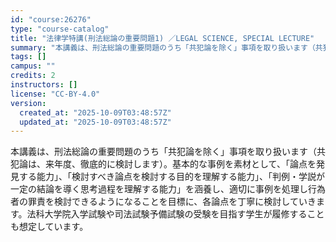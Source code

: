 ```yaml
---
id: "course:26276"
type: "course-catalog"
title: "法律学特講(刑法総論の重要問題1) ／LEGAL SCIENCE, SPECIAL LECTURE"
summary: "本講義は、刑法総論の重要問題のうち「共犯論を除く」事項を取り扱います（共犯論は、来年度、徹底的に検討します）。基本的な事例を素材として、「論点を発見する能力」、「検討すべき論点を検討する目的を理解する能力」、「判例・学説が一定の結論を導く思…"
tags: []
campus: ""
credits: 2
instructors: []
license: "CC-BY-4.0"
version:
  created_at: "2025-10-09T03:48:57Z"
  updated_at: "2025-10-09T03:48:57Z"
---
```

本講義は、刑法総論の重要問題のうち「共犯論を除く」事項を取り扱います（共犯論は、来年度、徹底的に検討します）。基本的な事例を素材として、「論点を発見する能力」、「検討すべき論点を検討する目的を理解する能力」、「判例・学説が一定の結論を導く思考過程を理解する能力」を涵養し、適切に事例を処理し行為者の罪責を検討できるようになることを目標に、各論点を丁寧に検討していきます。法科大学院入学試験や司法試験予備試験の受験を目指す学生が履修することも想定しています。
